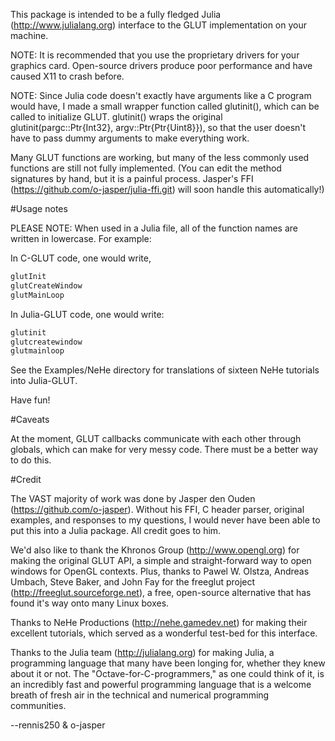 This package is intended to be a fully fledged Julia (http://www.julialang.org)
interface to the GLUT implementation on your machine.

NOTE: It is recommended that you use the proprietary drivers for your graphics
card.  Open-source drivers produce poor performance and have caused X11 to
crash before.

NOTE: Since Julia code doesn't exactly have arguments like a C program would
have, I made a small wrapper function called glutinit(), which can be called to
initialize GLUT.  glutinit() wraps the original glutinit(pargc::Ptr{Int32},
argv::Ptr{Ptr{Uint8}}), so that the user doesn't have to pass dummy arguments
to make everything work.

Many GLUT functions are working, but many of the less commonly used functions
are still not fully implemented. (You can edit the method signatures by hand,
but it is a painful process.  Jasper's FFI
(https://github.com/o-jasper/julia-ffi.git) will soon handle this
automatically!)

#Usage notes

PLEASE NOTE: When used in a Julia file, all of the function names are written in
lowercase. For example:

In C-GLUT code, one would write,

```c
glutInit
glutCreateWindow
glutMainLoop
```

In Julia-GLUT code, one would write:

```julia
glutinit
glutcreatewindow
glutmainloop
```

See the Examples/NeHe directory for translations of sixteen NeHe tutorials into
Julia-GLUT.

Have fun!

#Caveats

At the moment, GLUT callbacks communicate with each other through globals,
which can make for very messy code. There must be a better way to do this.

#Credit

The VAST majority of work was done by Jasper den Ouden
(https://github.com/o-jasper).  Without his FFI, C header parser, original
examples, and responses to my questions, I would never have been able to put
this into a Julia package.  All credit goes to him.

We'd also like to thank the Khronos Group (http://www.opengl.org) for making the
original GLUT API, a simple and straight-forward way to open windows for OpenGL
contexts. Plus, thanks to Pawel W. Olstza, Andreas Umbach, Steve Baker, and John
Fay for the freeglut project (http://freeglut.sourceforge.net), a free,
open-source alternative that has found it's way onto many Linux boxes.

Thanks to NeHe Productions (http://nehe.gamedev.net) for making their excellent
tutorials, which served as a wonderful test-bed for this interface. 

Thanks to the Julia team (http://julialang.org) for making Julia, a programming
language that many have been longing for, whether they knew about it or not.
The "Octave-for-C-programmers," as one could think of it, is an incredibly fast
and powerful programming language that is a welcome breath of fresh air in the
technical and numerical programming communities.

--rennis250 & o-jasper
